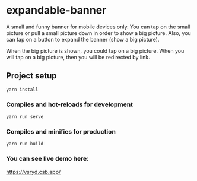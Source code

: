 # expandable-banner
A small and funny banner for mobile devices only. You can tap on the small picture or pull a small picture down in order to show a big picture. Also, you can tap on a button to expand the banner (show a big picture).

When the big picture is shown, you could tap on a big picture. When you will tap on a big picture, then you will be redirected by link.

## Project setup
```
yarn install
```

### Compiles and hot-reloads for development
```
yarn run serve
```

### Compiles and minifies for production
```
yarn run build
```

### You can see live demo here:
https://vsryd.csb.app/
